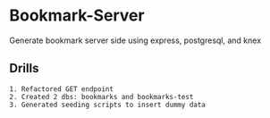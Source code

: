 # Bookmark-Server

Generate bookmark server side using express, postgresql, and knex

## Drills

    1. Refactored GET endpoint
    2. Created 2 dbs: bookmarks and bookmarks-test
    3. Generated seeding scripts to insert dummy data
